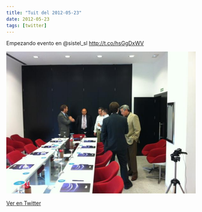 ```yaml
---
title: "Tuit del 2012-05-23"
date: 2012-05-23
tags: [twitter]
---
```


Empezando evento en @sistel_sl http://t.co/hsGgDxWV

![Imagen](/assets/images/205193859519614976-Atj-umMCEAAkubx.jpg)

[Ver en Twitter](https://twitter.com/i/web/status/205193859519614976)
